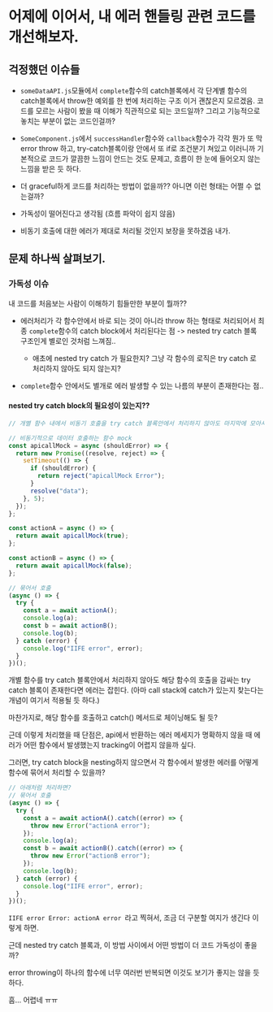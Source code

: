# 어제에 이어서, 내 에러 핸들링 관련 코드를 개선해보자.

## 걱정했던 이슈들

- `someDataAPI.js`모듈에서 `complete`함수의 catch블록에서 각 단계별 함수의 catch블록에서 throw한 예외를 한 번에 처리하는 구조 이거 괜찮은지 모르겠음. 코드를 모르는 사람이 봤을 때 이해가 직관적으로 되는 코드일까? 그리고 기능적으로 놓치는 부분이 없는 코드인걸까?

- `SomeComponent.js`에서 `successHandler`함수와 `callback`함수가 각각 뭔가 또 막 error throw 하고, try-catch블록이랑 안에서 또 if로 조건분기 쳐있고 이러니까 기본적으로 코드가 깔끔한 느낌이 안드는 것도 문제고, 흐름이 한 눈에 들어오지 않는 느낌을 받은 듯 하다.

- 더 graceful하게 코드를 처리하는 방법이 없을까?? 아니면 이런 형태는 어쩔 수 없는걸까?

- 가독성이 떨어진다고 생각됨 (흐름 파악이 쉽지 않음)
- 비동기 호출에 대한 에러가 제대로 처리될 것인지 보장을 못하겠음 내가.

## 문제 하나씩 살펴보기.

### 가독성 이슈

내 코드를 처음보는 사람이 이해하기 힘들만한 부분이 뭘까??

- 에러처리가 각 함수안에서 바로 되는 것이 아니라 throw 하는 형태로 처리되어서 최종 `complete`함수의 catch block에서 처리된다는 점 -> nested try catch 블록 구조인게 별로인 것처럼 느껴짐..

  - 애초에 nested try catch 가 필요한지? 그냥 각 함수의 로직은 try catch 로 처리하지 않아도 되지 않는지?

- `complete`함수 안에서도 별개로 에러 발생할 수 있는 나름의 부분이 존재한다는 점..

#### nested try catch block의 필요성이 있는지??

```javascript
// 개별 함수 내에서 비동기 호출을 try catch 블록안에서 처리하지 않아도 마지막에 모아서 실행하는 함수에서 try catch 안에서 코드를 실행하면 에러가 처리된다.

// 비동기적으로 데이터 호출하는 함수 mock
const apicallMock = async (shouldError) => {
  return new Promise((resolve, reject) => {
    setTimeout(() => {
      if (shouldError) {
        return reject("apicallMock Error");
      }
      resolve("data");
    }, 5);
  });
};

const actionA = async () => {
  return await apicallMock(true);
};

const actionB = async () => {
  return await apicallMock(false);
};

// 묶어서 호출
(async () => {
  try {
    const a = await actionA();
    console.log(a);
    const b = await actionB();
    console.log(b);
  } catch (error) {
    console.log("IIFE error", error);
  }
})();
```

개별 함수를 try catch 블록안에서 처리하지 않아도 해당 함수의 호출을 감싸는 try catch 블록이 존재한다면 에러는 잡힌다. (아마 call stack에 catch가 있는지 찾는다는 개념이 여기서 적용될 듯 하다.)

마찬가지로, 해당 함수를 호출하고 catch() 메서드로 체이닝해도 될 듯?

근데 이렇게 처리했을 때 단점은, api에서 반환하는 에러 메세지가 명확하지 않을 때 에러가 어떤 함수에서 발생했는지 tracking이 어렵지 않을까 싶다.

그러면, try catch block을 nesting하지 않으면서 각 함수에서 발생한 에러를 어떻게 함수에 묶어서 처리할 수 있을까?

```javascript
// 아래처럼 처리하면?
// 묶어서 호출
(async () => {
  try {
    const a = await actionA().catch((error) => {
      throw new Error("actionA error");
    });
    console.log(a);
    const b = await actionB().catch((error) => {
      throw new Error("actionB error");
    });
    console.log(b);
  } catch (error) {
    console.log("IIFE error", error);
  }
})();
```

`IIFE error Error: actionA error `라고 찍혀서, 조금 더 구분할 여지가 생긴다 이렇게 하면.

근데 nested try catch 블록과, 이 방법 사이에서 어떤 방법이 더 코드 가독성이 좋을까?

error throwing이 하나의 함수에 너무 여러번 반복되면 이것도 보기가 좋지는 않을 듯 하다.

흠... 어렵네 ㅠㅠ
